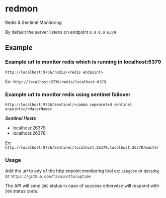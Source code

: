# redmon
Redis & Sentinel  Monitoring

By default the server listens on endpoint `0.0.0.0:6379`

## Example


### Example url to monitor redis which is running in localhost:6379
`http://localhost:9736/redis/<redis endpoint>`

Ex:
`http://localhost:9736/redis/localhost:6379`



### Example url to monitor redis using sentinel failover
`http://localhost:9736/sentinel/<comma sepeareted sentinel enpoints>/<MaterName>`

***Sentinel Hosts***
* localhost:26379
* localhost:26378

Ex:
`http://localhost:9736/sentinel/localhost:26379,localhost:26378/master`


### Usage
Add the url to any of the http enpoint monitoring tool ex: `pingdom` or `datadog` or `https://github.com/fzaninotto/uptime`

The API will send `200` status in case of success otherwise will respond with `500` status code.
